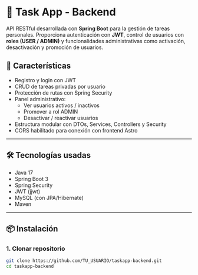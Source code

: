 # 🧠 Task App - Backend

API RESTful desarrollada con **Spring Boot** para la gestión de tareas personales. Proporciona autenticación con **JWT**, control de usuarios con **roles (USER / ADMIN)** y funcionalidades administrativas como activación, desactivación y promoción de usuarios.

## 🚀 Características

- Registro y login con JWT
- CRUD de tareas privadas por usuario
- Protección de rutas con Spring Security
- Panel administrativo:
  - Ver usuarios activos / inactivos
  - Promover a rol ADMIN
  - Desactivar / reactivar usuarios
- Estructura modular con DTOs, Services, Controllers y Security
- CORS habilitado para conexión con frontend Astro

---

## 🛠️ Tecnologías usadas

- Java 17
- Spring Boot 3
- Spring Security
- JWT (jjwt)
- MySQL (con JPA/Hibernate)
- Maven

---

## 📦 Instalación

### 1. Clonar repositorio

```bash
git clone https://github.com/TU_USUARIO/taskapp-backend.git
cd taskapp-backend
